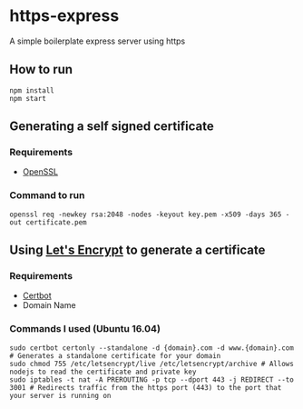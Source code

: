 # https-express
A simple boilerplate express server using https

## How to run
```
npm install
npm start
```

## Generating a self signed certificate
### Requirements
* [OpenSSL](https://www.digitalocean.com/community/tutorials/openssl-essentials-working-with-ssl-certificates-private-keys-and-csrs)

### Command to run
```
openssl req -newkey rsa:2048 -nodes -keyout key.pem -x509 -days 365 -out certificate.pem
```

## Using [Let's Encrypt](https://letsencrypt.org) to generate a certificate
### Requirements
* [Certbot](https://certbot.eff.org)
* Domain Name

### Commands I used (Ubuntu 16.04)
``` shell
sudo certbot certonly --standalone -d {domain}.com -d www.{domain}.com # Generates a standalone certificate for your domain
sudo chmod 755 /etc/letsencrypt/live /etc/letsencrypt/archive # Allows nodejs to read the certificate and private key
sudo iptables -t nat -A PREROUTING -p tcp --dport 443 -j REDIRECT --to 3001 # Redirects traffic from the https port (443) to the port that your server is running on
```
